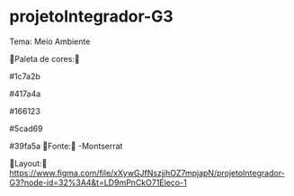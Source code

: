 # projetoIntegrador-G3

Tema: Meio Ambiente

🔴Paleta de cores:🔴

#1c7a2b

#417a4a

#166123

#5cad69

#39fa5a
🔴Fonte:🔴
-Montserrat

🔴Layout:🔴
https://www.figma.com/file/xXywGJfNszjjhOZ7mpjapN/projetoIntegrador-G3?node-id=32%3A4&t=LD9mPnCkO71Eleco-1
